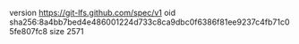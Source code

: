 version https://git-lfs.github.com/spec/v1
oid sha256:8a4bb7bed4e486001224d733c8ca9dbc0f6386f81ee9237c4fb71c05fe807fc8
size 2571
